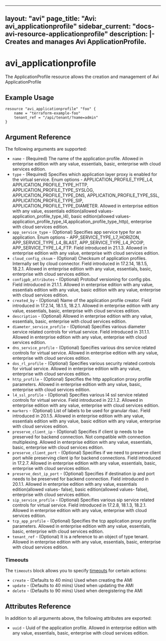 <!--
    Copyright 2021 VMware, Inc.
    SPDX-License-Identifier: Mozilla Public License 2.0
-->
---
layout: "avi"
page_title: "Avi: avi_applicationprofile"
sidebar_current: "docs-avi-resource-applicationprofile"
description: |-
  Creates and manages Avi ApplicationProfile.
---

# avi_applicationprofile

The ApplicationProfile resource allows the creation and management of Avi ApplicationProfile

## Example Usage

```hcl
resource "avi_applicationprofile" "foo" {
    name = "terraform-example-foo"
    tenant_ref = "/api/tenant/?name=admin"
}
```

## Argument Reference

The following arguments are supported:

* `name` - (Required) The name of the application profile. Allowed in enterprise edition with any value, essentials, basic, enterprise with cloud services edition.
* `type` - (Required) Specifies which application layer proxy is enabled for the virtual service. Enum options - APPLICATION_PROFILE_TYPE_L4, APPLICATION_PROFILE_TYPE_HTTP, APPLICATION_PROFILE_TYPE_SYSLOG, APPLICATION_PROFILE_TYPE_DNS, APPLICATION_PROFILE_TYPE_SSL, APPLICATION_PROFILE_TYPE_SIP, APPLICATION_PROFILE_TYPE_DIAMETER. Allowed in enterprise edition with any value, essentials edition(allowed values- application_profile_type_l4), basic edition(allowed values- application_profile_type_l4,application_profile_type_http), enterprise with cloud services edition.
* `app_service_type` - (Optional) Specifies app service type for an application. Enum options - APP_SERVICE_TYPE_L7_HORIZON, APP_SERVICE_TYPE_L4_BLAST, APP_SERVICE_TYPE_L4_PCOIP, APP_SERVICE_TYPE_L4_FTP. Field introduced in 21.1.3. Allowed in enterprise edition with any value, enterprise with cloud services edition.
* `cloud_config_cksum` - (Optional) Checksum of application profiles. Internally set by cloud connector. Field introduced in 17.2.14, 18.1.5, 18.2.1. Allowed in enterprise edition with any value, essentials, basic, enterprise with cloud services edition.
* `configpb_attributes` - (Optional) Protobuf versioning for config pbs. Field introduced in 21.1.1. Allowed in enterprise edition with any value, essentials edition with any value, basic edition with any value, enterprise with cloud services edition.
* `created_by` - (Optional) Name of the application profile creator. Field introduced in 17.2.14, 18.1.5, 18.2.1. Allowed in enterprise edition with any value, essentials, basic, enterprise with cloud services edition.
* `description` - (Optional) Allowed in enterprise edition with any value, essentials, basic, enterprise with cloud services edition.
* `diameter_service_profile` - (Optional) Specifies various diameter service related controls for virtual service. Field introduced in 31.1.1. Allowed in enterprise edition with any value, enterprise with cloud services edition.
* `dns_service_profile` - (Optional) Specifies various dns service related controls for virtual service. Allowed in enterprise edition with any value, enterprise with cloud services edition.
* `dos_rl_profile` - (Optional) Specifies various security related controls for virtual service. Allowed in enterprise edition with any value, enterprise with cloud services edition.
* `http_profile` - (Optional) Specifies the http application proxy profile parameters. Allowed in enterprise edition with any value, basic, enterprise with cloud services edition.
* `l4_ssl_profile` - (Optional) Specifies various l4 ssl service related controls for virtual service. Field introduced in 22.1.2. Allowed in enterprise edition with any value, enterprise with cloud services edition.
* `markers` - (Optional) List of labels to be used for granular rbac. Field introduced in 20.1.5. Allowed in enterprise edition with any value, essentials edition with any value, basic edition with any value, enterprise with cloud services edition.
* `preserve_client_ip` - (Optional) Specifies if client ip needs to be preserved for backend connection. Not compatible with connection multiplexing. Allowed in enterprise edition with any value, essentials, basic, enterprise with cloud services edition.
* `preserve_client_port` - (Optional) Specifies if we need to preserve client port while preserving client ip for backend connections. Field introduced in 17.2.7. Allowed in enterprise edition with any value, essentials, basic, enterprise with cloud services edition.
* `preserve_dest_ip_port` - (Optional) Specifies if destination ip and port needs to be preserved for backend connection. Field introduced in 20.1.1. Allowed in enterprise edition with any value, essentials edition(allowed values- false), basic edition(allowed values- false), enterprise with cloud services edition.
* `sip_service_profile` - (Optional) Specifies various sip service related controls for virtual service. Field introduced in 17.2.8, 18.1.3, 18.2.1. Allowed in enterprise edition with any value, enterprise with cloud services edition.
* `tcp_app_profile` - (Optional) Specifies the tcp application proxy profile parameters. Allowed in enterprise edition with any value, essentials, basic, enterprise with cloud services edition.
* `tenant_ref` - (Optional) It is a reference to an object of type tenant. Allowed in enterprise edition with any value, essentials, basic, enterprise with cloud services edition.


### Timeouts

The `timeouts` block allows you to specify [timeouts](https://www.terraform.io/docs/configuration/resources.html#timeouts) for certain actions:

* `create` - (Defaults to 40 mins) Used when creating the AMI
* `update` - (Defaults to 40 mins) Used when updating the AMI
* `delete` - (Defaults to 90 mins) Used when deregistering the AMI

## Attributes Reference

In addition to all arguments above, the following attributes are exported:

* `uuid` -  Uuid of the application profile. Allowed in enterprise edition with any value, essentials, basic, enterprise with cloud services edition.

